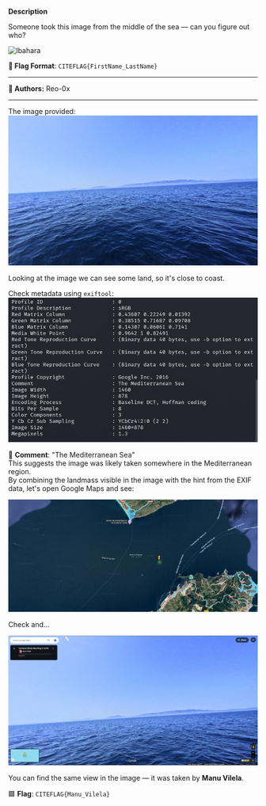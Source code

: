 **Description**  

Someone took this image from the middle of the sea — can you figure out who?

![lbahara](https://media.giphy.com/media/v1.Y2lkPTc5MGI3NjExdmFrNnRydjUzZDhwNmlvOW1ibmg4dXk5NW1hMGQ3bWl6azVtMXlqeSZlcD12MV9naWZzX3NlYXJjaCZjdD1n/UvOcKPHrkKSLm/giphy.gif)

**🎯 Flag Format**: `CITEFLAG{FirstName_LastName}`  

---

**👤 Authors:** Reo-0x  

---

The image provided:  
![Original Image](../../assets/image.jpg)

Looking at the image we can see some land, so it's close to coast.  

Check metadata using `exiftool`:  
![EXIF Data](../../assets/exf_image.png)  

📌 **Comment**: "The Mediterranean Sea"  
This suggests the image was likely taken somewhere in the Mediterranean region.  
By combining the landmass visible in the image with the hint from the EXIF data, let's open Google Maps and see:

![Map Matching](../../assets/map.png)

Check and...

![Final Match](../../assets/map1.png)

You can find the same view in the image — it was taken by **Manu Vilela**.

🟩 **Flag**: `CITEFLAG{Manu_Vilela}`
